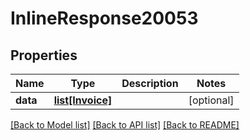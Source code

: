 # InlineResponse20053

## Properties
Name | Type | Description | Notes
------------ | ------------- | ------------- | -------------
**data** | [**list[Invoice]**](Invoice.md) |  | [optional] 

[[Back to Model list]](../README.md#documentation-for-models) [[Back to API list]](../README.md#documentation-for-api-endpoints) [[Back to README]](../README.md)


